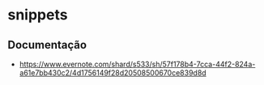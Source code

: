 # snippets

## Documentação

* https://www.evernote.com/shard/s533/sh/57f178b4-7cca-44f2-824a-a61e7bb430c2/4d1756149f28d20508500670ce839d8d
